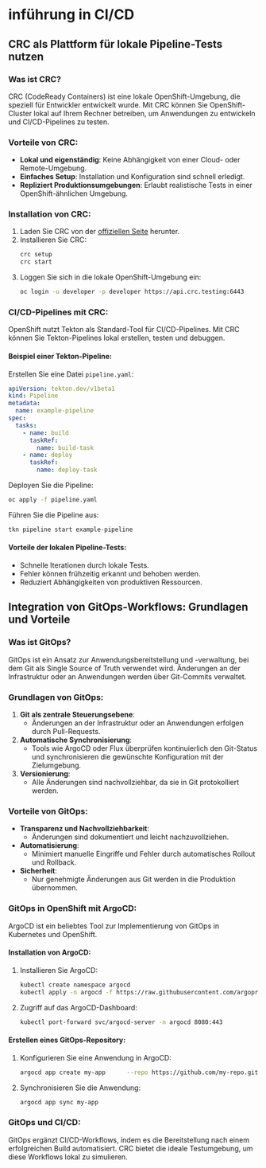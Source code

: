 
# inführung in CI/CD
## CRC als Plattform für lokale Pipeline-Tests nutzen

### Was ist CRC?
CRC (CodeReady Containers) ist eine lokale OpenShift-Umgebung, die speziell für Entwickler entwickelt wurde. Mit CRC können Sie OpenShift-Cluster lokal auf Ihrem Rechner betreiben, um Anwendungen zu entwickeln und CI/CD-Pipelines zu testen.

### Vorteile von CRC:
- **Lokal und eigenständig**: Keine Abhängigkeit von einer Cloud- oder Remote-Umgebung.
- **Einfaches Setup**: Installation und Konfiguration sind schnell erledigt.
- **Repliziert Produktionsumgebungen**: Erlaubt realistische Tests in einer OpenShift-ähnlichen Umgebung.

### Installation von CRC:
1. Laden Sie CRC von der [offiziellen Seite](https://developers.redhat.com/products/openshift-local/overview) herunter.
2. Installieren Sie CRC:
   ```bash
   crc setup
   crc start
   ```
3. Loggen Sie sich in die lokale OpenShift-Umgebung ein:
   ```bash
   oc login -u developer -p developer https://api.crc.testing:6443
   ```

### CI/CD-Pipelines mit CRC:
OpenShift nutzt Tekton als Standard-Tool für CI/CD-Pipelines. Mit CRC können Sie Tekton-Pipelines lokal erstellen, testen und debuggen.

#### Beispiel einer Tekton-Pipeline:
Erstellen Sie eine Datei `pipeline.yaml`:
```yaml
apiVersion: tekton.dev/v1beta1
kind: Pipeline
metadata:
  name: example-pipeline
spec:
  tasks:
    - name: build
      taskRef:
        name: build-task
    - name: deploy
      taskRef:
        name: deploy-task
```

Deployen Sie die Pipeline:
```bash
oc apply -f pipeline.yaml
```

Führen Sie die Pipeline aus:
```bash
tkn pipeline start example-pipeline
```

#### Vorteile der lokalen Pipeline-Tests:
- Schnelle Iterationen durch lokale Tests.
- Fehler können frühzeitig erkannt und behoben werden.
- Reduziert Abhängigkeiten von produktiven Ressourcen.

## Integration von GitOps-Workflows: Grundlagen und Vorteile

### Was ist GitOps?
GitOps ist ein Ansatz zur Anwendungsbereitstellung und -verwaltung, bei dem Git als Single Source of Truth verwendet wird. Änderungen an der Infrastruktur oder an Anwendungen werden über Git-Commits verwaltet.

### Grundlagen von GitOps:
1. **Git als zentrale Steuerungsebene**:
   - Änderungen an der Infrastruktur oder an Anwendungen erfolgen durch Pull-Requests.
2. **Automatische Synchronisierung**:
   - Tools wie ArgoCD oder Flux überprüfen kontinuierlich den Git-Status und synchronisieren die gewünschte Konfiguration mit der Zielumgebung.
3. **Versionierung**:
   - Alle Änderungen sind nachvollziehbar, da sie in Git protokolliert werden.

### Vorteile von GitOps:
- **Transparenz und Nachvollziehbarkeit**:
  - Änderungen sind dokumentiert und leicht nachzuvollziehen.
- **Automatisierung**:
  - Minimiert manuelle Eingriffe und Fehler durch automatisches Rollout und Rollback.
- **Sicherheit**:
  - Nur genehmigte Änderungen aus Git werden in die Produktion übernommen.

### GitOps in OpenShift mit ArgoCD:
ArgoCD ist ein beliebtes Tool zur Implementierung von GitOps in Kubernetes und OpenShift.

#### Installation von ArgoCD:
1. Installieren Sie ArgoCD:
   ```bash
   kubectl create namespace argocd
   kubectl apply -n argocd -f https://raw.githubusercontent.com/argoproj/argo-cd/stable/manifests/install.yaml
   ```
2. Zugriff auf das ArgoCD-Dashboard:
   ```bash
   kubectl port-forward svc/argocd-server -n argocd 8080:443
   ```

#### Erstellen eines GitOps-Repository:
1. Konfigurieren Sie eine Anwendung in ArgoCD:
   ```bash
   argocd app create my-app      --repo https://github.com/my-repo.git      --path manifests      --dest-server https://kubernetes.default.svc      --dest-namespace default
   ```
2. Synchronisieren Sie die Anwendung:
   ```bash
   argocd app sync my-app
   ```

### GitOps und CI/CD:
GitOps ergänzt CI/CD-Workflows, indem es die Bereitstellung nach einem erfolgreichen Build automatisiert. CRC bietet die ideale Testumgebung, um diese Workflows lokal zu simulieren.
